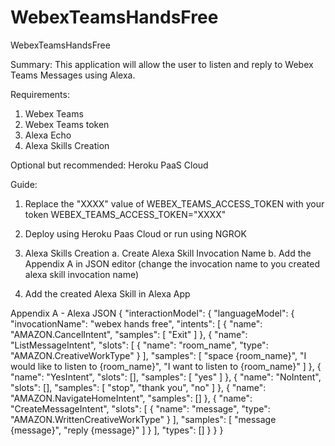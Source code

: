 # WebexTeamsHandsFree
WebexTeamsHandsFree

Summary: This application will allow the user to listen and reply to Webex Teams Messages using Alexa.

Requirements:
1. Webex Teams
2. Webex Teams token
3. Alexa Echo
4. Alexa Skills Creation

Optional but recommended: Heroku PaaS Cloud

Guide:

1. Replace the "XXXX" value of WEBEX_TEAMS_ACCESS_TOKEN with your token
WEBEX_TEAMS_ACCESS_TOKEN="XXXX"

2. Deploy using Heroku Paas Cloud or run using NGROK

3. Alexa Skills Creation
a. Create Alexa Skill Invocation Name
b. Add the Appendix A in JSON editor (change the invocation name to you created alexa skill invocation name)

4. Add the created Alexa Skill in Alexa App



Appendix A - Alexa JSON
{
    "interactionModel": {
        "languageModel": {
            "invocationName": "webex hands free",
            "intents": [
                {
                    "name": "AMAZON.CancelIntent",
                    "samples": [
                        "Exit"
                    ]
                },
                {
                    "name": "ListMessageIntent",
                    "slots": [
                        {
                            "name": "room_name",
                            "type": "AMAZON.CreativeWorkType"
                        }
                    ],
                    "samples": [
                        "space {room_name}",
                        "I would like to listen to {room_name}",
                        "I want to listen to {room_name}"
                    ]
                },
                {
                    "name": "YesIntent",
                    "slots": [],
                    "samples": [
                        "yes"
                    ]
                },
                {
                    "name": "NoIntent",
                    "slots": [],
                    "samples": [
                        "stop",
                        "thank you",
                        "no"
                    ]
                },
                {
                    "name": "AMAZON.NavigateHomeIntent",
                    "samples": []
                },
                {
                    "name": "CreateMessageIntent",
                    "slots": [
                        {
                            "name": "message",
                            "type": "AMAZON.WrittenCreativeWorkType"
                        }
                    ],
                    "samples": [
                        "message {message}",
                        "reply {message}"
                    ]
                }
            ],
            "types": []
        }
    }
}
